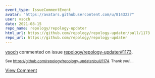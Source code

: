 ```yaml
---
event_type: IssueCommentEvent
avatar: "https://avatars.githubusercontent.com/u/814322?"
user: vsoch
date: 2021-08-15
repo_name: repology/repology-updater
html_url: https://github.com/repology/repology-updater/pull/1173
repo_url: https://github.com/repology/repology-updater
---
```


<a href='https://github.com/vsoch' target='_blank'>vsoch</a> commented on issue <a href='https://github.com/repology/repology-updater/pull/1173' target='_blank'>repology/repology-updater#1173</a>.

<small>See https://github.com/repology/repology-updater/pull/1174. Thank you!...</small>

<a href='https://github.com/repology/repology-updater/pull/1173' target='_blank'>View Comment</a>